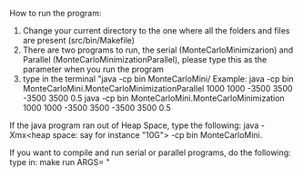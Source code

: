 How to run the program:
1. Change your current directory to the one where all the folders and files are present (src/bin/Makefile)
2. There are two programs to run, the serial (MonteCarloMinimizarion) 
   and Parallel (MonteCarloMinimizationParallel), please type this as the parameter when you run the program
2. type in the terminal "java -cp bin MonteCarloMini/<type either the name of serial or parallel program> <then type all the parameters for the values in this order: rows columns xmin xmax ymin ymax search_density>
Example: 
java -cp bin MonteCarloMini.MonteCarloMinimizationParallel 1000 1000 -3500 3500 -3500 3500 0.5
java -cp bin MonteCarloMini.MonteCarloMinimization 1000 1000 -3500 3500 -3500 3500 0.5

If the java program ran out of Heap Space, type the following:
java -Xmx<heap space: say for instance "10G"> -cp bin MonteCarloMini.<Parallel or Serial program> <Parameters>

If you want to compile and run serial or parallel programs, do the following:
type in:
make run <serial or parallel> ARGS= "<rows columns xmin xmax ymin ymax search_density>
